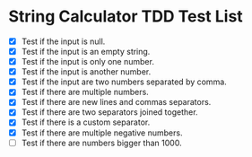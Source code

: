 # String Calculator TDD Test List

- [x] Test if the input is null. 
- [x] Test if the input is an empty string.
- [x] Test if the input is only one number.
- [x] Test if the input is another number.
- [x] Test if the input are two numbers separated by comma.
- [x] Test if there are multiple numbers.
- [x] Test if there are new lines and commas separators.
- [x] Test if there are two separators joined together.
- [x] Test if there is a custom separator.
- [x] Test if there are multiple negative numbers.
- [ ] Test if there are numbers bigger than 1000.
